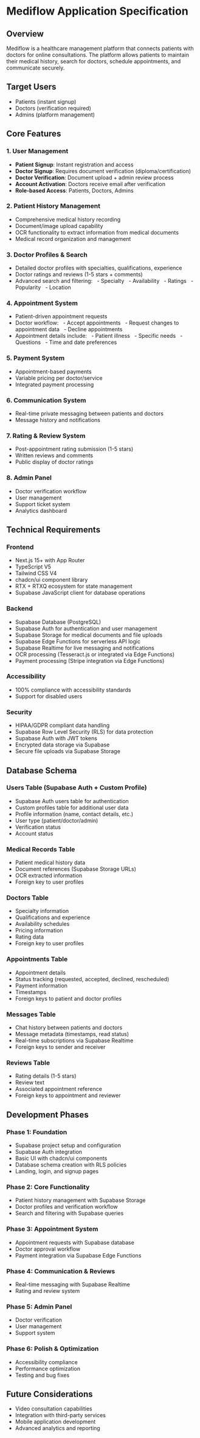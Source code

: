# Mediflow Application Specification

## Overview

Mediflow is a healthcare management platform that connects patients with doctors for online consultations. The platform allows patients to maintain their medical history, search for doctors, schedule appointments, and communicate securely.

## Target Users

- Patients (instant signup)
- Doctors (verification required)
- Admins (platform management)

## Core Features

### 1. User Management

- **Patient Signup**: Instant registration and access
- **Doctor Signup**: Requires document verification (diploma/certification)
- **Doctor Verification**: Document upload + admin review process
- **Account Activation**: Doctors receive email after verification
- **Role-based Access**: Patients, Doctors, Admins

### 2. Patient History Management

- Comprehensive medical history recording
- Document/image upload capability
- OCR functionality to extract information from medical documents
- Medical record organization and management

### 3. Doctor Profiles & Search

- Detailed doctor profiles with specialties, qualifications, experience
- Doctor ratings and reviews (1-5 stars + comments)
- Advanced search and filtering:
    - Specialty
    - Availability
    - Ratings
    - Popularity
    - Location

### 4. Appointment System

- Patient-driven appointment requests
- Doctor workflow:
    - Accept appointments
    - Request changes to appointment data
    - Decline appointments
- Appointment details include:
    - Patient illness
    - Specific needs
    - Questions
    - Time and date preferences

### 5. Payment System

- Appointment-based payments
- Variable pricing per doctor/service
- Integrated payment processing

### 6. Communication System

- Real-time private messaging between patients and doctors
- Message history and notifications

### 7. Rating & Review System

- Post-appointment rating submission (1-5 stars)
- Written reviews and comments
- Public display of doctor ratings

### 8. Admin Panel

- Doctor verification workflow
- User management
- Support ticket system
- Analytics dashboard

## Technical Requirements

### Frontend

- Next.js 15+ with App Router
- TypeScript V5
- Tailwind CSS V4
- chadcn/ui component library
- RTX + RTXQ ecosystem for state management
- Supabase JavaScript client for database operations

### Backend

- Supabase Database (PostgreSQL)
- Supabase Auth for authentication and user management
- Supabase Storage for medical documents and file uploads
- Supabase Edge Functions for serverless API logic
- Supabase Realtime for live messaging and notifications
- OCR processing (Tesseract.js or integrated via Edge Functions)
- Payment processing (Stripe integration via Edge Functions)

### Accessibility

- 100% compliance with accessibility standards
- Support for disabled users

### Security

- HIPAA/GDPR compliant data handling
- Supabase Row Level Security (RLS) for data protection
- Supabase Auth with JWT tokens
- Encrypted data storage via Supabase
- Secure file uploads via Supabase Storage

## Database Schema

### Users Table (Supabase Auth + Custom Profile)

- Supabase Auth users table for authentication
- Custom profiles table for additional user data
- Profile information (name, contact details, etc.)
- User type (patient/doctor/admin)
- Verification status
- Account status

### Medical Records Table

- Patient medical history data
- Document references (Supabase Storage URLs)
- OCR extracted information
- Foreign key to user profiles

### Doctors Table

- Specialty information
- Qualifications and experience
- Availability schedules
- Pricing information
- Rating data
- Foreign key to user profiles

### Appointments Table

- Appointment details
- Status tracking (requested, accepted, declined, rescheduled)
- Payment information
- Timestamps
- Foreign keys to patient and doctor profiles

### Messages Table

- Chat history between patients and doctors
- Message metadata (timestamps, read status)
- Real-time subscriptions via Supabase Realtime
- Foreign keys to sender and receiver

### Reviews Table

- Rating details (1-5 stars)
- Review text
- Associated appointment reference
- Foreign keys to appointment and reviewer

## Development Phases

### Phase 1: Foundation

- Supabase project setup and configuration
- Supabase Auth integration
- Basic UI with chadcn/ui components
- Database schema creation with RLS policies
- Landing, login, and signup pages

### Phase 2: Core Functionality

- Patient history management with Supabase Storage
- Doctor profiles and verification workflow
- Search and filtering with Supabase queries

### Phase 3: Appointment System

- Appointment requests with Supabase database
- Doctor approval workflow
- Payment integration via Supabase Edge Functions

### Phase 4: Communication & Reviews

- Real-time messaging with Supabase Realtime
- Rating and review system

### Phase 5: Admin Panel

- Doctor verification
- User management
- Support system

### Phase 6: Polish & Optimization

- Accessibility compliance
- Performance optimization
- Testing and bug fixes

## Future Considerations

- Video consultation capabilities
- Integration with third-party services
- Mobile application development
- Advanced analytics and reporting
